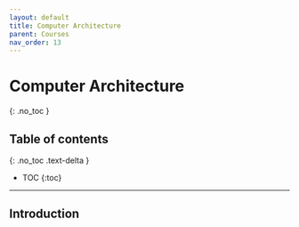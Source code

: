 ```yaml
---
layout: default
title: Computer Architecture
parent: Courses
nav_order: 13
---
```


# Computer Architecture
{: .no_toc }

## Table of contents
{: .no_toc .text-delta }

- TOC
{:toc}

---

## Introduction
